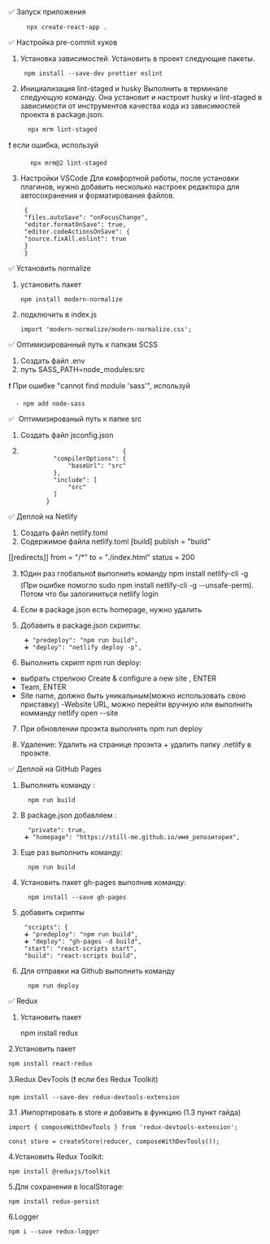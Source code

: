 ✅ Запуск приложения

         npx create-react-app .

✅ Настройка pre-commit хуков

1.  Установка зависимостей. Установить в проект следующие пакеты.

         npm install --save-dev prettier eslint

2.  Инициализация lint-staged и husky
    Выполнить в терминале следующую команду. Она установит и настроит husky и lint-staged в зависимости от инструментов качества кода из зависимостей проекта в package.json.

          npx mrm lint-staged

❗️ если ошибка, используй

          npx mrm@2 lint-staged

3.  Настройки VSCode
    Для комфортной работы, после установки плагинов, нужно добавить несколько настроек редактора для автосохранения и форматирования файлов.

         {
         "files.autoSave": "onFocusChange",
         "editor.formatOnSave": true,
         "editor.codeActionsOnSave": {
         "source.fixAll.eslint": true
         }
         }

✅ Установить normalize

1.  установить пакет

        npm install modern-normalize

2.  подключить в index.js

        import 'modern-normalize/modern-normalize.css';

✅ Оптимизированный путь к папкам SCSS

1. Создать файл .env
2. путь SASS_PATH=node_modules:src

❗️ При ошибке "cannot find module 'sass'", используй

      - npm add node-sass

✅  Оптимизированый путь к папке src

1.  Создать файл jsconfig.json
2.                                 {
                "compilerOptions": {
                    "baseUrl": "src"
                },
                "include": [
                    "src"
                ]
              }

✅ Деплой на Netlify

1.  Создать файл netlify.toml
2.  Содержимое файла netlify.toml
    [build]
    publish = "build"

[[redirects]]
from = "/\*"
to = "./index.html"
status = 200

3.  ❗️Один раз глобально❗️ выполнить команду npm install netlify-cli -g (При ошибке помогло sudo npm install netlify-cli -g --unsafe-perm). Потом что бы залогиниться netlify login

4.  Если в package.json есть homepage, нужно удалить

5.  Добавить в package.json скрипты:

         ➕ "predeploy": "npm run build",
         ➕ "deploy": "netlify deploy -p",

6.  Выполнить скрипт npm run deploy:

- выбрать стрелкою Create & configure a new site , ENTER
- Team, ENTER
- Site name, должно быть уникальным(можно использовать свою приставку)
  -Website URL, можно перейти вручную или выполнить комманду netlify open --site

7. При обновлении проэкта выполнять npm run deploy

8. Удаление: Удалить на странице проэкта + удалить папку .netlify в проэкте.

✅ Деплой на GitHub Pages

1.  Выполнить команду :

          npm run build

2.  В package.json добавляем :

          "private": true,
         ➕ "homepage": "https://still-me.github.io/имя_репозитория",

3.  Еще раз выполнить команду:

          npm run build

4.  Установить пакет gh-pages выполнив команду:

          npm install --save gh-pages

5.  добавить скрипты

         "scripts": {
         ➕ "predeploy": "npm run build",
         ➕ "deploy": "gh-pages -d build",
         "start": "react-scripts start",
         "build": "react-scripts build",

6.  Для отправки на Github выполнить команду

          npm run deploy

✅ Redux

1. Установить пакет

   npm install redux

2.Установить пакет

    npm install react-redux

3.Redux DevTools (❗️ если без Redux Toolkit)

    npm install --save-dev redux-devtools-extension

3.1 .Импортировать в store и добавить в функцию (1.3 пункт гайда)

    import { composeWithDevTools } from 'redux-devtools-extension';

    const store = createStore(reducer, composeWithDevTools());

4.Установить Redux Toolkit:

    npm install @reduxjs/toolkit

5.Для сохранения в localStorage:

    npm install redux-persist

6.Logger

    npm i --save redux-logger
